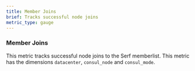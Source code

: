 ```yaml
---
title: Member Joins
brief: Tracks successful node joins
metric_type: gauge
---
```

### Member Joins
This metric tracks successful node joins to the Serf memberlist. This metric has the dimensions `datacenter`, `consul_node` and `consul_mode`.